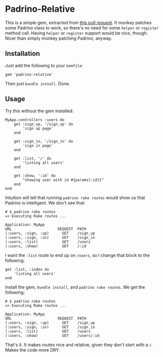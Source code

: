 Padrino-Relative
===============
This is a simple gem, extracted from [this pull request](https://github.com/padrino/padrino-framework/pull/955). It monkey patches some Padrino class to work, so there's no need for some `helper` or `register` method call. Having `helper` or `register` support would be nice, though. Nicer than simply monkey patching Padrino, anyway.

Installation
-----
Just add the following to your `Gemfile`:

    gem 'padrino-relative'

Then just `bundle install`. Done.

Usage
-----
Try this without the gem installed:

    MyApp.controllers :users do
        get :sign_up, '/sign_up' do
            'sign up page'
        end

        get :sign_in, '/sign_in' do
            'sign in page'
        end

        get :list, '/' do
            'listing all users'
        end

        get :show, ':id' do
            "showing user with id #{params[:id]}"
        end
    end

Intuition will tell that running `padrino rake routes` would show us that Padrino is intelligent. We don't see that:

    # $ padrino rake routes
    => Executing Rake routes ...

    Application: MyApp
    URL                     REQUEST  PATH
    (:users, :sign, :up)      GET    /sign_up
    (:users, :sign, :in)      GET    /sign_in
    (:users, :list)           GET    /users
    (:users, :show)           GET    /:id

I want the `:list` route to end up on `/users`, so I change that block to the following:

    get :list, :index do
        'listing all users'
    end

Install the gem, `bundle install`, and `padrino rake routes`. We get the following:

    # $ padrino rake routes
    => Executing Rake routes ...

    Application: MyApp
    URL                     REQUEST  PATH
    (:users, :sign, :up)      GET    /sign_up
    (:users, :sign, :in)      GET    /sign_in
    (:users, :list)           GET    /users
    (:users, :show)           GET    /users/:id

That's it. It makes routes nice and relative, given they don't start with a `/`. Makes the code more DRY.
